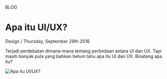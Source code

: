<p class="type">BLOG</p>

# Apa itu UI/UX?

<p class="meta">Design  /  Thursday, September 29th 2016</p>

Terjadi perdebatan dimana-mana tentang perbedaan antara UI dan UX. Tapi masih banyak pula yang bahkan belum tahu apa itu UI dan UX. Binatang apa itu?

![Apa itu UI/UX?](https://farooq-agent.web.app/assets/images/blog/small/Yd7Sr24j_post_image.jpg)
